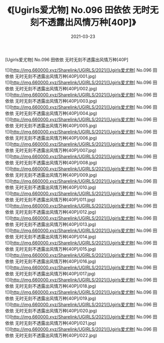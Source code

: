 ﻿---
layout: post
title:  《[Ugirls爱尤物] No.096 田依依 无时无刻不透露出风情万种[40P]》
date:   2021-03-23
img: http://img.660000.xyz/Sharelink/UGIRLS/2021/[Ugirls爱尤物] No.096 田依依 无时无刻不透露出风情万种[40P]/000.jpg
categories: [美女, 清纯, 唯美]
---

[Ugirls爱尤物] No.096 田依依 无时无刻不透露出风情万种[40P]

  ![](http://img.660000.xyz/Sharelink/UGIRLS/2021/[Ugirls爱尤物] No.096 田依依 无时无刻不透露出风情万种[40P]/001.jpg) <br> ![](http://img.660000.xyz/Sharelink/UGIRLS/2021/[Ugirls爱尤物] No.096 田依依 无时无刻不透露出风情万种[40P]/002.jpg) <br> ![](http://img.660000.xyz/Sharelink/UGIRLS/2021/[Ugirls爱尤物] No.096 田依依 无时无刻不透露出风情万种[40P]/003.jpg) <br> ![](http://img.660000.xyz/Sharelink/UGIRLS/2021/[Ugirls爱尤物] No.096 田依依 无时无刻不透露出风情万种[40P]/004.jpg) <br> ![](http://img.660000.xyz/Sharelink/UGIRLS/2021/[Ugirls爱尤物] No.096 田依依 无时无刻不透露出风情万种[40P]/005.jpg) <br> ![](http://img.660000.xyz/Sharelink/UGIRLS/2021/[Ugirls爱尤物] No.096 田依依 无时无刻不透露出风情万种[40P]/006.jpg) <br> ![](http://img.660000.xyz/Sharelink/UGIRLS/2021/[Ugirls爱尤物] No.096 田依依 无时无刻不透露出风情万种[40P]/007.jpg) <br> ![](http://img.660000.xyz/Sharelink/UGIRLS/2021/[Ugirls爱尤物] No.096 田依依 无时无刻不透露出风情万种[40P]/008.jpg) <br> ![](http://img.660000.xyz/Sharelink/UGIRLS/2021/[Ugirls爱尤物] No.096 田依依 无时无刻不透露出风情万种[40P]/009.jpg) <br> ![](http://img.660000.xyz/Sharelink/UGIRLS/2021/[Ugirls爱尤物] No.096 田依依 无时无刻不透露出风情万种[40P]/010.jpg) <br> ![](http://img.660000.xyz/Sharelink/UGIRLS/2021/[Ugirls爱尤物] No.096 田依依 无时无刻不透露出风情万种[40P]/011.jpg) <br> ![](http://img.660000.xyz/Sharelink/UGIRLS/2021/[Ugirls爱尤物] No.096 田依依 无时无刻不透露出风情万种[40P]/012.jpg) <br> ![](http://img.660000.xyz/Sharelink/UGIRLS/2021/[Ugirls爱尤物] No.096 田依依 无时无刻不透露出风情万种[40P]/013.jpg) <br> ![](http://img.660000.xyz/Sharelink/UGIRLS/2021/[Ugirls爱尤物] No.096 田依依 无时无刻不透露出风情万种[40P]/014.jpg) <br> ![](http://img.660000.xyz/Sharelink/UGIRLS/2021/[Ugirls爱尤物] No.096 田依依 无时无刻不透露出风情万种[40P]/015.jpg) <br> ![](http://img.660000.xyz/Sharelink/UGIRLS/2021/[Ugirls爱尤物] No.096 田依依 无时无刻不透露出风情万种[40P]/016.jpg) <br> ![](http://img.660000.xyz/Sharelink/UGIRLS/2021/[Ugirls爱尤物] No.096 田依依 无时无刻不透露出风情万种[40P]/017.jpg) <br> ![](http://img.660000.xyz/Sharelink/UGIRLS/2021/[Ugirls爱尤物] No.096 田依依 无时无刻不透露出风情万种[40P]/018.jpg) <br> ![](http://img.660000.xyz/Sharelink/UGIRLS/2021/[Ugirls爱尤物] No.096 田依依 无时无刻不透露出风情万种[40P]/019.jpg) <br> ![](http://img.660000.xyz/Sharelink/UGIRLS/2021/[Ugirls爱尤物] No.096 田依依 无时无刻不透露出风情万种[40P]/020.jpg) <br> ![](http://img.660000.xyz/Sharelink/UGIRLS/2021/[Ugirls爱尤物] No.096 田依依 无时无刻不透露出风情万种[40P]/021.jpg) <br> ![](http://img.660000.xyz/Sharelink/UGIRLS/2021/[Ugirls爱尤物] No.096 田依依 无时无刻不透露出风情万种[40P]/022.jpg) <br>